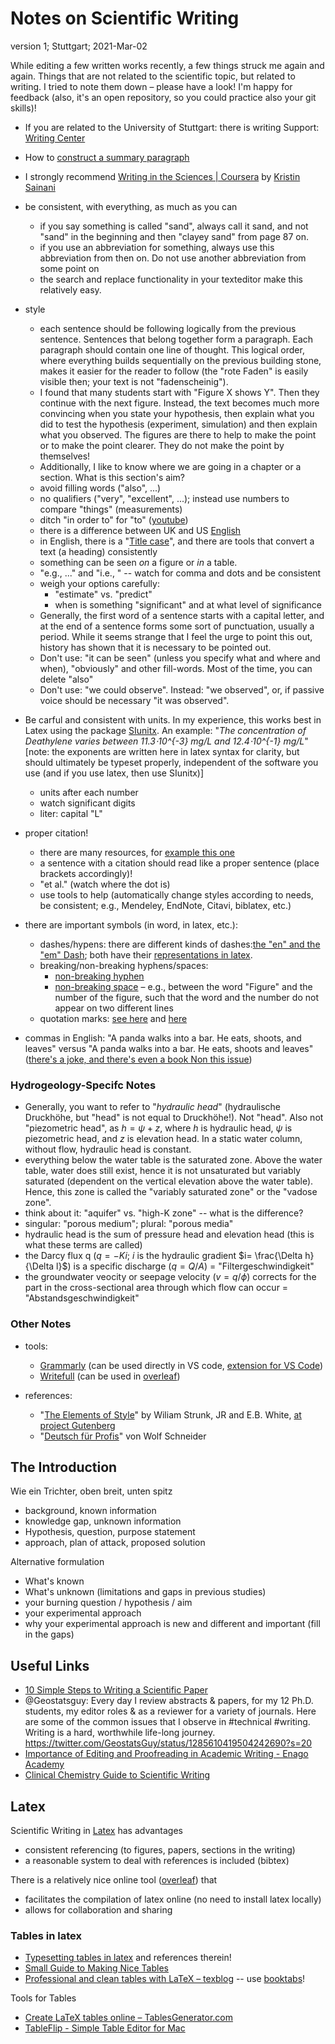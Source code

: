 # Notes on Scientific Writing

version 1; Stuttgart; 2021-Mar-02

While editing a few written works recently, a few things struck me again and again. Things that are not related to the scientific topic, but related to writing. I tried to note them down – please have a look! I'm happy for feedback (also, it's an open repository, so you could practice also your git skills)!

- If you are related to the University of Stuttgart: there is writing Support: [Writing Center](https://www.sz.uni-stuttgart.de/en/writing_center/mainpage/)

- How to [construct a summary paragraph](http://www.cbs.umn.edu/sites/default/files/public/downloads/Annotated_Nature_abstract.pdf)

- I strongly recommend [Writing in the Sciences | Coursera](https://www.coursera.org/learn/sciwrite) by [Kristin Sainani](https://profiles.stanford.edu/kristin-sainani?tab=bio)

- be consistent, with everything, as much as you can
    - if you say something is called "sand", always call it sand, and not "sand" in the beginning and then "clayey sand" from page 87 on.
    - if you use an abbreviation for something, always use this abbreviation from then on. Do not use another abbreviation from some point on
	- the search and replace functionality in your texteditor make this relatively easy.

- style
    - each sentence should be following logically from the previous sentence. Sentences that belong together form a paragraph. Each paragraph should contain one line of thought. This logical order, where everything builds sequentially on the previous building stone, makes it easier for the reader to follow (the "rote Faden" is easily visible then; your text is not "fadenscheinig").
    - I found that many students start with "Figure X shows Y". Then they continue with the next figure. Instead, the text becomes much more convincing when you state your hypothesis, then explain what you did  to test the hypothesis (experiment, simulation) and then explain what you observed. The figures are there to help to make the point or to make the point clearer. They do not make the point by themselves!
    - Additionally, I like to know where we are going in a chapter or a section. What is this section's aim?
    - avoid filling words ("also", ...)
    - no qualifiers ("very", "excellent", ...); instead use numbers to compare "things" (measurements)
    - ditch "in order to" for "to" ([youtube](https://www.youtube.com/watch?v=DPOcVojQ0kY))
    - there is a difference between UK and US [English](http://www.tysto.com/uk-us-spelling-list.html)
    - in English, there is a "[Title case](https://en.wikipedia.org/wiki/Title_case)", and there are tools that convert a text (a heading) consistently
    - something can be seen *on* a figure or *in* a table.
    - "e.g., ..." and "i.e., " -- watch for comma and dots and be consistent
    - weigh your options carefully:
        - "estimate" vs. "predict"
        - when is something "significant" and at what level of significance
    - Generally, the first word of a sentence starts with a capital letter, and at the end of a sentence forms some sort of punctuation, usually a period. While it seems strange that I feel the urge to point this out, history has shown that it is necessary to be pointed out.
    - Don't use: "it can be seen" (unless you specify what and where and when), "obviously" and other fill-words. Most of the time, you can delete "also"
    - Don't use: "we could observe". Instead: "we observed", or, if passive voice should be necessary "it was observed".


- Be carful and consistent with units. In my experience, this works best in Latex using the package [SIunitx](https://www.namsu.de/Extra/pakete/Siunitx.pdf). An example: "*The concentration of Deathylene varies between 11.3⋅10^{-3} mg/L and 12.4⋅10^{-1} mg/L*" [note: the exponents are written here in latex syntax for clarity, but should ultimately be typeset properly, independent of the software you use (and if you use latex, then use SIunitx)]
    - units after each number
    - watch significant digits
    - liter: capital "L"
    
- proper citation!
    - there are many resources, for [example this one](http://tim.thorpeallen.net/Courses/Reference/Citations.html)
    - a sentence with a citation should read like a proper sentence (place brackets accordingly)!
    - "et al." (watch where the dot is)
    - use tools to help (automatically change styles according to needs, be consistent; e.g., Mendeley, EndNote, Citavi, biblatex, etc.)
    
    
- there are important symbols (in word, in latex, etc.):
	- dashes/hypens: there are different kinds of dashes:[the "en" and the "em" Dash](https://www.scribbr.com/language-rules/dashes/); both have their [representations in latex](https://tex.stackexchange.com/a/53637).
    - breaking/non-breaking hyphens/spaces:
		- [non-breaking hyphen](https://en.wikipedia.org/wiki/Wikipedia:Non-breaking_hyphen)
    	- [non-breaking space](https://en.wikipedia.org/wiki/Non-breaking_space) – e.g., between the word "Figure" and the number of the figure, such that the word and the number do not appear on two different lines
	- quotation marks: [see here](https://en.wikibooks.org/wiki/LaTeX/Text_Formatting#Quote-marks) and [here](https://de.wikibooks.org/wiki/LaTeX-Wörterbuch:_Anführungszeichen)
    
- commas in English:
    "A panda walks into a bar. He eats, shoots, and leaves" versus "A panda walks into a bar. He eats, shoots and leaves" ([there's a joke, and there's even a book Non this issue](https://adeptenglish.com/lessons/english-learn-grammar-7/#eats-shoots-and-leaves-the-joke))


### Hydrogeology-Specifc Notes
- Generally, you want to refer to "*hydraulic head*" (hydraulische Druckhöhe, but "head" is not equal to Druckhöhe!). Not "head". Also not "piezometric head", as $h= \psi + z$, where $h$ is hydraulic head, $\psi$ is piezometric head, and $z$ is elevation head. In a static water column, without flow, hydraulic head is constant.
- everything below the water table is the saturated zone. Above the water table, water does still exist, hence it is not unsaturated but variably saturated (dependent on the vertical elevation above the water table). Hence, this zone is called the "variably saturated zone" or the "vadose zone".
- think about it: "aquifer" vs. "high-K zone" -- what is the difference?
- singular: "porous medium"; plural: "porous media"
- hydraulic head is the sum of pressure head and elevation head (this is what these terms are called)
- the Darcy flux q ($q=-K i$; $i$ is the hydraulic gradient $i= \frac{\Delta h}{\Delta l}$) is a specific discharge ($q= Q / A$)  = "Filtergeschwindigkeit"
- the groundwater veocity or seepage velocity ($v = q / \phi$) corrects for the part in the cross-sectional area through which flow can occur = "Abstandsgeschwindigkeit"
    
### Other Notes
- tools:
    - [Grammarly](https://www.grammarly.com) (can be used directly in VS code, [extension for VS Code](https://github.com/znck/grammarly))
    - [Writefull](https://writefull.com) (can be used in [overleaf](http://www.overleaf.com))
    
- references:
    - "[The Elements of Style](https://en.wikipedia.org/wiki/The_Elements_of_Style)" by Wiliam Strunk, JR and E.B. White, [at project Gutenberg](https://gutenberg.org/ebooks/37134)
    - "[Deutsch für Profis](https://www.buecher.de/shop/humor/deutsch-fuer-profis/schneider-wolf/products_products/detail/prod_id/07603956/)" von Wolf Schneider


## The Introduction

Wie ein Trichter, oben breit, unten spitz

- background, known information
- knowledge gap, unknown information
- Hypothesis, question, purpose statement
- approach, plan of attack, proposed solution

Alternative formulation

- What's known
- What's unknown (limitations and gaps in previous studies)
- your burning question / hypothesis / aim
- your experimental approach
- why your experimental approach is new and different and important (fill in the gaps)

## Useful Links
- [10 Simple Steps to Writing a Scientific Paper](https://spie.org/news/photonics-focus/janfeb-2020/how-to-write-a-scientific-paper?SSO=1)
- @Geostatsguy: Every day I review abstracts & papers, for my 12 Ph.D. students, my editor roles & as a reviewer for a variety of journals. Here are some of the common issues that I observe in #technical #writing. Writing is a hard, worthwhile life-long journey. https://twitter.com/GeostatsGuy/status/1285610419504242690?s=20
- [Importance of Editing and Proofreading in Academic Writing - Enago Academy](https://www.enago.com/academy/importance-of-proofreading-and-editing-in-academic-writing/)
- [Clinical Chemistry Guide to Scientific Writing](https://www.aacc.org/science-and-research/clinical-chemistry/clinical-chemistry%C2%A0guide-to-scientific-writing#)


## Latex

Scientific Writing in [Latex](https://www.latex-project.org) has advantages
- consistent referencing (to figures, papers, sections in the writing)
- a reasonable system to deal with references is included (bibtex)

There is a relatively nice online tool ([overleaf](https://www.overleaf.com/)) that
- facilitates the compilation of latex online (no need to install latex locally)
- allows for collaboration and sharing

### Tables in latex
- [Typesetting tables in latex](https://tug.org/TUGboat/tb28-3/tb90hoeppner.pdf) and references therein!
- [Small Guide to Making Nice Tables](https://people.inf.ethz.ch/markusp/teaching/guides/guide-tables.pdf)
- [Professional and clean tables with LaTeX – texblog](https://texblog.org/2017/02/06/proper-tables-with-latex/) -- use [booktabs](https://www.ctan.org/pkg/booktabs?lang=en)!

Tools for Tables
- [Create LaTeX tables online – TablesGenerator.com](https://www.tablesgenerator.com/)
- [TableFlip - Simple Table Editor for Mac](https://tableflipapp.com/)
